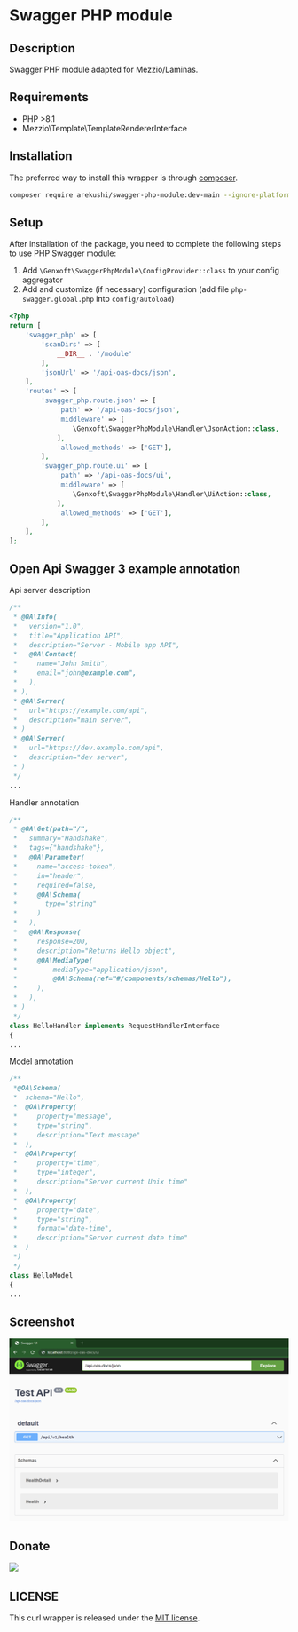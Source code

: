 # Swagger PHP module

## Description

Swagger PHP module adapted for Mezzio/Laminas.

## Requirements

- PHP >8.1
- Mezzio\Template\TemplateRendererInterface

## Installation


The preferred way to install this wrapper is through [composer](http://getcomposer.org/download/).

```bash
composer require arekushi/swagger-php-module:dev-main --ignore-platform-reqs
```

## Setup

After installation of the package, you need to complete the following steps to use PHP Swagger module:

1. Add ```\Genxoft\SwaggerPhpModule\ConfigProvider::class``` to your config aggregator
2. Add and customize (if necessary) configuration (add file ```php-swagger.global.php``` into ```config/autoload```)
```php
<?php
return [
    'swagger_php' => [
        'scanDirs' => [
            __DIR__ . '/module'
        ],
        'jsonUrl' => '/api-oas-docs/json',
    ],
    'routes' => [
        'swagger_php.route.json' => [
            'path' => '/api-oas-docs/json',
            'middleware' => [
                \Genxoft\SwaggerPhpModule\Handler\JsonAction::class,
            ],
            'allowed_methods' => ['GET'],
        ],
        'swagger_php.route.ui' => [
            'path' => '/api-oas-docs/ui',
            'middleware' => [
                \Genxoft\SwaggerPhpModule\Handler\UiAction::class,
            ],
            'allowed_methods' => ['GET'],
        ],
    ],
];
```

## Open Api Swagger 3 example annotation

Api server description

```php
/**
 * @OA\Info(
 *   version="1.0",
 *   title="Application API",
 *   description="Server - Mobile app API",
 *   @OA\Contact(
 *     name="John Smith",
 *     email="john@example.com",
 *   ),
 * ),
 * @OA\Server(
 *   url="https://example.com/api",
 *   description="main server",
 * )
 * @OA\Server(
 *   url="https://dev.example.com/api",
 *   description="dev server",
 * )
 */
...
 ```

Handler annotation

```php
/**
 * @OA\Get(path="/",
 *   summary="Handshake",
 *   tags={"handshake"},
 *   @OA\Parameter(
 *     name="access-token",
 *     in="header",
 *     required=false,
 *     @OA\Schema(
 *       type="string"
 *     )
 *   ),
 *   @OA\Response(
 *     response=200,
 *     description="Returns Hello object",
 *     @OA\MediaType(
 *         mediaType="application/json",
 *         @OA\Schema(ref="#/components/schemas/Hello"),
 *     ),
 *   ),
 * )
 */
class HelloHandler implements RequestHandlerInterface
{
...
```
Model annotation
```php
/**
 *@OA\Schema(
 *  schema="Hello",
 *  @OA\Property(
 *     property="message",
 *     type="string",
 *     description="Text message"
 *  ),
 *  @OA\Property(
 *     property="time",
 *     type="integer",
 *     description="Server current Unix time"
 *  ),
 *  @OA\Property(
 *     property="date",
 *     type="string",
 *     format="date-time",
 *     description="Server current date time"
 *  )
 *)
 */
class HelloModel
{
...
```

## Screenshot

![Swagger UI Screenshot](/docs/swagger-ui-screenshot.png)

## Donate
<a href="https://www.paypal.com/cgi-bin/webscr?cmd=_s-xclick&hosted_button_id=2PURUX2SHUD9E"><img src="https://www.paypalobjects.com/en_US/RU/i/btn/btn_donateCC_LG.gif"></a>

## LICENSE
This curl wrapper is released under the [MIT license](/LICENSE.md).
